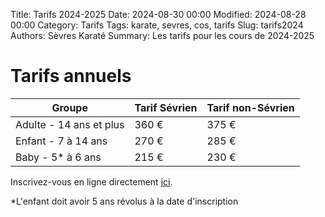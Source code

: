 Title: Tarifs 2024-2025
Date: 2024-08-30 00:00
Modified: 2024-08-28 00:00
Category: Tarifs
Tags: karate, sevres, cos, tarifs
Slug: tarifs2024
Authors: Sèvres Karaté 
Summary: Les tarifs pour les cours de 2024-2025

# Tarifs annuels

| Groupe | Tarif Sévrien | Tarif non-Sévrien |
| ----------- | ----------- | ----------- |
| Adulte - 14 ans et plus | 360 € | 375 € |
| Enfant - 7 à 14 ans | 270 € | 285 € |
| Baby - 5* à 6 ans | 215 € | 230 € |

Inscrivez-vous en ligne directement [ici](https://www.helloasso.com/associations/co-sevres-karate/adhesions/inscription-2024-2025).

*L'enfant doit avoir 5 ans révolus à la date d'inscription
